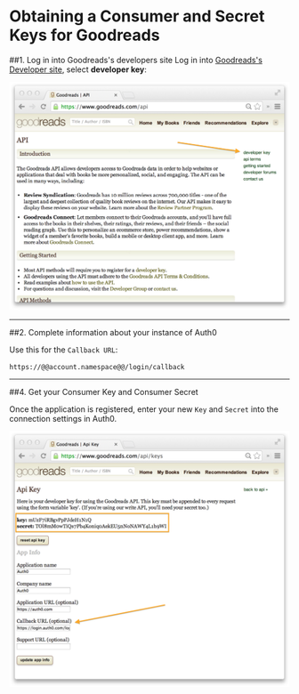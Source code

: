 # Obtaining a Consumer and Secret Keys for Goodreads

##1. Log in into Goodreads's developers site
Log in into [Goodreads's Developer site](https://www.goodreads.com/api), select __developer key__:

![](../media/articles/goodreads-register-1.png)

---

##2. Complete information about your instance of Auth0

Use this for the `Callback URL`:

	https://@@account.namespace@@/login/callback

---

##4. Get your Consumer Key and Consumer Secret

Once the application is registered, enter your new `Key` and `Secret` into the connection settings in Auth0.

![](../media/articles/goodreads-register-2.png)
